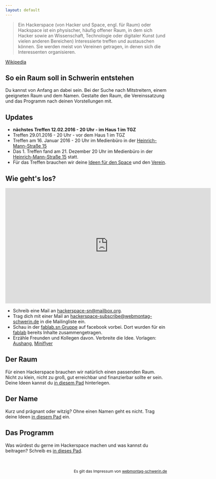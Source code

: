 ```yaml
---
layout: default
---
```


> Ein Hackerspace (von Hacker und Space, engl. für Raum) oder Hackspace ist ein physischer, häufig offener Raum, in dem sich Hacker sowie an Wissenschaft, Technologie oder digitaler Kunst (und vielen anderen Bereichen) Interessierte treffen und austauschen können. Sie werden meist von Vereinen getragen, in denen sich die Interessenten organisieren.

[Wikipedia](https://de.wikipedia.org/wiki/Hackerspace)

## So ein Raum soll in Schwerin entstehen

Du kannst von Anfang an dabei sein. Bei der Suche nach Mitstreitern, einem geeigneten Raum und dem Namen.
Gestalte den Raum, die Vereinssatzung und das Programm nach deinen Vorstellungen mit.

## Updates

* __nächstes Treffen 12.02.2016 - 20 Uhr - im Haus 1 im TGZ__
* Treffen 29.01.2016 - 20 Uhr - vor dem Haus 1 im TGZ
* Treffen am 16. Januar 2016 - 20 Uhr im Medienbüro in der [Heinrich-Mann-Straße 15](http://osm.org/go/0NASsid6w?node=2440228384)
* Das 1. Treffen fand am 21. Dezember 20 Uhr im Medienbüro in der [Heinrich-Mann-Straße 15](http://osm.org/go/0NASsid6w?node=2440228384) statt.
* Für das Treffen brauchen wir deine [Ideen für den Space](https://pad.systemli.org/p/hacksn-raum) und den [Verein](https://pad.systemli.org/p/hacksn-satzung).

## Wie geht's los?

<iframe width="640" height="360" src="https://www.youtube-nocookie.com/embed/WkiX7R1-kaY?rel=0&amp;controls=0" frameborder="0" allowfullscreen></iframe>

* Schreib eine Mail an [hackerspace-sn@mailbox.org](mailto:hackerspace-sn@mailbox.org).
* Trag dich mit einer Mail an [hackerspace-subscribe@webmontag-schwerin.de](mailto:hackerspace-subscribe@webmontag-schwerin.de) in die Mailingliste ein.
* Schau in der [fablab.sn Gruppe](https://www.facebook.com/groups/411294885691851) auf facebook vorbei. Dort wurden für ein [fablab](https://de.wikipedia.org/wiki/FabLab) bereits Inhalte zusammengetragen.
* Erzähle Freunden und Kollegen davon. Verbreite die Idee. Vorlagen: [Aushang](/hackerspace-abreisser.pdf), [Miniflyer](/hackerspace-miniflyer.pdf)

## Der Raum

Für einen Hackerspace brauchen wir natürlich einen passenden Raum. Nicht zu klein, nicht zu groß, gut erreichbar und finanzierbar sollte er sein.
Deine Ideen kannst du [in diesem Pad](https://pad.systemli.org/p/hacksn-raum) hinterlegen.

## Der Name

Kurz und prägnant oder witzig? Ohne einen Namen geht es nicht. Trag deine Ideen [in diesem Pad](https://pad.systemli.org/p/hacksn-raum) ein.

## Das Programm

Was würdest du gerne im Hackerspace machen und was kannst du beitragen? Schreib es [in dieses Pad](https://pad.systemli.org/p/hacksn-raum).

<p style="text-align:right; font-size:85%; margin-top:3rem;">Es gilt das Impressum von <a href="http://webmontag-schwerin.de/#kontakt">webmontag-schwerin.de</a></p>
